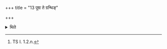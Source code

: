 +++
title = "13 पूषा ते ग्रन्थिङ्"

+++

<details><summary>थिते</summary>

13. With pūṣā te granthiṁ grathnātu[^1] he fixes up the knot.  

[^1]: TS I. 1.2.n.
</details>
